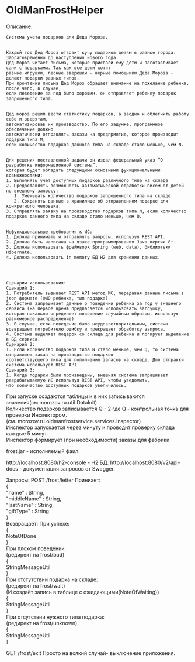 # OldManFrostHelper

Описание:
```
Система учета подарков для Деда Мороза.


Каждый год Дед Мороз отвозит кучу подарков детям в разные города. Заблаговременно до наступления нового года 
Дед Мороз читает письма, которые прислали ему дети и заготавливает сани с подарками. Так как все дети хотят 
разные игрушки, лесные зверюшки - верные помощники Деда Мороза - делают подарки разных типов. 
При прочтении письма Дед Мороз обращает внимание на пожелание ребенка, после чего, в случае, 
если поведение за год было хорошим, он отправляет ребенку подарок запрошенного типа.


Дед мороз решил вести статистику подарков, а заодно и облегчить работу себе и зверятам, 
автоматизировав их производство. По его задумке, программное обеспечение должно 
автоматически отправлять заказы на предприятие, которое производит подарки типа M, 
если количество подарков данного типа на складе стало меньше, чем N. 


Для решения поставленной задачи он издал федеральный указ “О разработке информационной системы”, 
которая будет обладать следующими основными функциональными возможностями:
1. Выполнять учет доступных подарков различного типа на складе
2. Предоставлять возможность автоматической обработки писем от детей по внешнему запросу:
   1. Уменьшать количество подарков запрошенного типа на складе
   2. Сохранять данные в хранилище об отправленном подарке для конкретного человека.
3. Отправлять заявку на производство подарков типа N, если количество подарков данного типа на складе стало меньше, чем Q.


Нефункциональные требования к ИС:
1. Должна принимать и отправлять запросы, используя REST API.
2. Должна быть написана на языке программирования Java версии 8+.
3. Должна использовать фреймворк Spring (web, data), библиотеки Hibernate.
4. Должна использовать in memory БД H2 для хранения данных.




Сценарии использования:
Сценарий 1:
1. Потребитель вызывает REST API метод ИС, передавая данные письма в json формате (ФИО ребенка, тип подарка)
2. Система запрашивает данные о поведении ребенка за год у внешнего сервиса (на первое время предлагается использовать заглушку, 
которая локально определяет поведение случайным образом, используя равномерное распределение)
3. В случае, если поведение было неудовлетворительным, система возвращает потребителю ошибку и прекращает обработку запроса.
4. Система выделяет подарок со склада для ребенка и логирует выделение в БД сервиса.
Сценарий 2:
1. Если количество подарков типа N стало меньше, чем Q, то система отправляет заказ на производство подарков 
соответствующего типа для пополнения запасов на складе. Для отправки система использует REST API.
Сценарий 3:
1. Когда подарки были произведены, внешняя система запрашивает разрабатываемую ИС используя REST API, чтобы уведомить, 
что количество доступных подарков увеличилось.
```

При запуске создаются таблицы и в них записываются значения(см.morozov.ru.util.DataInit).  
Количество подврков записывается Q - 2 где Q - контрольная точка для проверки Инспектором.  
(см. morozov.ru.oldmanfrostservice.services.Inspector)  
Инспектор запускается через минуту и проводит проверку склада каждые 5 минут.  
Инспектор формирует (при необходимости) заказы для фабрики.

frost.jar - исполняемый фаил.

http://localhost:8080/h2-console - H2 БД.
http://localhost:8080/v2/api-docs - документация запросов от Swagger.

Запросы: POST /frost/letter Приниает:  
{  
"name" : String,  
"middleName" : String,  
"lastName" : String,   
"giftType" : String  
}  
Возвращает: При успехе:  
{  
NoteOfDone  
}  
При плохом поведении:  
(редирект на frost/bad)  
{  
StringMessageUtil  
}  
При отстутствии подарка на складе:  
(редирект на frost/wait)  
(И создаёт запись в таблице с ожидающими(NoteOfWaiting))  
{  
StringMessageUtil  
}  
При отсутствии нужного типа подарка:  
(редирект на frost/unknown)  
{  
StringMessageUtil  
}  
  
 GET /frost/exit Просто на всякий случай- выключение приложения.
